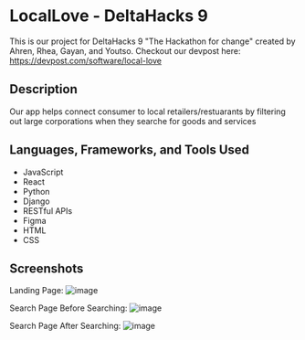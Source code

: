 # LocalLove - DeltaHacks 9

This is our project for DeltaHacks 9 "The Hackathon for change" created by Ahren, Rhea, Gayan, and Youtso.
Checkout our devpost here: https://devpost.com/software/local-love 

## Description

Our app helps connect consumer to local retailers/restuarants by filtering out large corporations when they searche for goods and services

## Languages, Frameworks, and Tools Used

- JavaScript
- React
- Python
- Django
- RESTful APIs
- Figma
- HTML
- CSS

## Screenshots
Landing Page:
![image](https://user-images.githubusercontent.com/73492549/212925425-8a95c9c5-3d77-4788-aefd-9dd6062322d9.png)

Search Page Before Searching: 
![image](https://user-images.githubusercontent.com/73492549/212925721-839e432f-7218-4fbe-8310-6176741bba5e.png)

Search Page After Searching:
![image](https://user-images.githubusercontent.com/73492549/212925941-c6fc1fa5-f6a5-4edf-91c1-85f463e94502.png)


